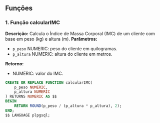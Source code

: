 ## Funções

### 1. Função calcularIMC
**Descrição:** Calcula o Índice de Massa Corporal (IMC) de um cliente com base em peso (kg) e altura (m).
**Parâmetros:**
- `p_peso` NUMERIC: peso do cliente em quilogramas.
- `p_altura` NUMERIC: altura do cliente em metros.

**Retorno:**
- NUMERIC: valor do IMC.

```sql
CREATE OR REPLACE FUNCTION calcularIMC(
    p_peso NUMERIC,
    p_altura NUMERIC
) RETURNS NUMERIC AS $$
BEGIN
    RETURN ROUND(p_peso / (p_altura * p_altura), 2);
END;
$$ LANGUAGE plpgsql;
